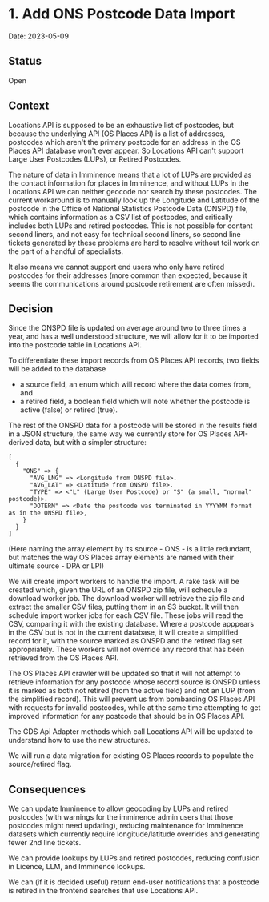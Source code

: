 # 1. Add ONS Postcode Data Import

Date: 2023-05-09

## Status

Open

## Context

Locations API is supposed to be an exhaustive list of postcodes, but because the underlying API (OS Places API) is a list of addresses, postcodes which aren't the primary postcode for an address in the OS Places API database won't ever appear. So Locations API can't support Large User Postcodes (LUPs), or Retired Postcodes.

The nature of data in Imminence means that a lot of LUPs are provided as the contact information for places in Imminence, and without LUPs in the Locations API we can neither geocode nor search by these postcodes. The current workaround is to manually look up the Longitude and Latitude of the postcode in the Office of National Statistics Postcode Data (ONSPD) file, which contains information as a CSV list of postcodes, and critically includes both LUPs and retired postcodes. This is not possible for content second liners, and not easy for technical second liners, so second line tickets generated by these problems are hard to resolve without toil work on the part of a handful of specialists.

It also means we cannot support end users who only have retired postcodes for their addresses (more common than expected, because it seems the communications around postcode retirement are often missed).

## Decision

Since the ONSPD file is updated on average around two to three times a year, and has a well understood structure, we will allow for it to be imported into the postcode table in Locations API.

To differentiate these import records from OS Places API records, two fields will be added to the database
- a source field, an enum which will record where the data comes from, and
- a retired field, a boolean field which will note whether the postcode is active (false) or retired (true).

The rest of the ONSPD data for a postcode will be stored in the results field in a JSON structure, the same way we currently store for OS Places API-derived data, but with a simpler structure:

```
[
  {
    "ONS" => {
      "AVG_LNG" => <Longitude from ONSPD file>.
      "AVG_LAT" => <Latitude from ONSPD file>.
      "TYPE" => <"L" (Large User Postcode) or "S" (a small, "normal" postcode)>.
      "DOTERM" => <Date the postcode was terminated in YYYYMM format as in the ONSPD file>,
    }
  }
]
```

(Here naming the array element by its source - ONS - is a little redundant, but matches the way OS Places array elements are named with their ultimate source - DPA or LPI)

We will create import workers to handle the import. A rake task will be created which, given the URL of an ONSPD zip file, will schedule a download worker job. The download worker will retrieve the zip file and extract the smaller CSV files, putting them in an S3 bucket. It will then schedule import worker jobs for each CSV file. These jobs will read the CSV, comparing it with the existing database. Where a postcode apppears in the CSV but is not in the current database, it will create a simplified record for it, with the source marked as ONSPD and the retired flag set appropriately. These workers will not override any record that has been retrieved from the OS Places API.

The OS Places API crawler will be updated so that it will not attempt to retrieve information for any postcode whose record source is ONSPD unless it is marked as both not retired (from the active field) and not an LUP (from the simplified record). This will prevent us from bombarding OS Places API with requests for invalid postcodes, while at the same time attempting to get improved information for any postcode that should be in OS Places API.

The GDS Api Adapter methods which call Locations API will be updated to understand how to use the new structures.

We will run a data migration for existing OS Places records to populate the source/retired flag.

## Consequences

We can update Imminence to allow geocoding by LUPs and retired postcodes (with warnings for the imminence admin users that those postcodes might need updating), reducing maintenance for Imminence datasets which currently require longitude/latitude overrides and generating fewer 2nd line tickets.

We can provide lookups by LUPs and retired postcodes, reducing confusion in Licence, LLM, and Imminence lookups.

We can (if it is decided useful) return end-user notifications that a postcode is retired in the frontend searches that use Locations API.